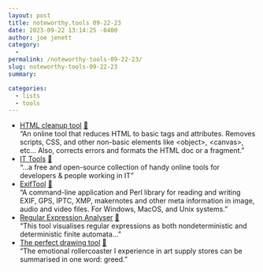 ```yaml
---
layout: post
title: noteworthy.tools 09-22-23
date: 2023-09-22 13:14:25 -0400
author: joe jenett
category:
  - 
permalink: /noteworthy-tools-09-22-23/
slug: noteworthy-tools-09-22-23
summary: 

categories:
  - lists
  - tools
---
```

<ul class="links">
	<li><a title="HTML cleanup tool & simplifier. For basic & clean HTML &#x1F527;" href="https://www.htmlwasher.com/">HTML cleanup tool</a> <a href="https://pinboard.in/u:danklammer">📌</a><br>“An online tool that reduces HTML to basic tags and attributes. Removes scripts, CSS, and other non-basic elements like &lt;object&gt;, &lt;canvas&gt;, etc&#x2026; Also, corrects errors and formats the HTML doc or a fragment.”</li>
	<li><a title="IT Tools - Handy online tools for developers" href="https://it-tools.tech/">IT Tools</a> <a href="https://pinboard.in/u:bensinc">📌</a><br>“...a free and open-source collection of handy online tools for developers &amp; people working in IT”</li>
	<li><a title="ExifTool by Phil Harvey" href="https://exiftool.org/">ExifTool</a> <a href="https://pinboard.in/u:pragmaticgeek">📌</a><br>“A command-line application and Perl library for reading and writing EXIF, GPS, IPTC, XMP, makernotes and other meta information in image, audio and video files.  For Windows, MacOS, and Unix systems.”</li>
	<li><a title="Regular Expression Analyser" href="https://michael.homer.nz/Tools/Regex/">Regular Expression Analyser</a> <a href="https://pinboard.in/u:dusko">📌</a><br>“This tool visualises regular expressions as both nondeterministic and deterministic finite automata...”</li>
	<li><a title="The perfect drawing tool - Ralph Ammer" href="https://ralphammer.com/the-perfect-drawing-tool/">The perfect drawing tool</a> <a href="https://pinboard.in/u:angusf">📌</a><br>“The emotional rollercoaster I experience in art supply stores can be summarised in one word: greed.”</li>
</ul>
<a style="display:none;" href="https://brid.gy/publish/mastodon"><small>(cross-posted to mastodon)</small></a>